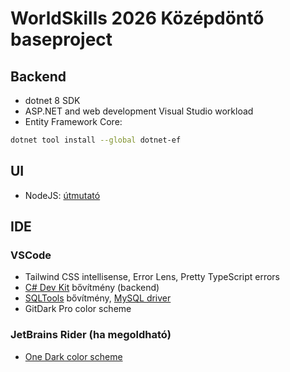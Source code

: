 ﻿# WorldSkills 2026 Középdöntő baseproject

## Backend

- dotnet 8 SDK
- ASP.NET and web development Visual Studio workload
- Entity Framework Core:

```bash
dotnet tool install --global dotnet-ef
```

## UI

- NodeJS: [útmutató](https://docs.flutter.dev/get-started/install/windows/desktop?tab=download#install-the-flutter-sdk)

## IDE

### VSCode

- Tailwind CSS intellisense, Error Lens, Pretty TypeScript errors
- [C# Dev Kit](https://marketplace.visualstudio.com/items?itemName=ms-dotnettools.csdevkit) bővítmény (backend)
- [SQLTools](https://marketplace.visualstudio.com/items?itemName=mtxr.sqltools) bővítmény, [MySQL driver](https://marketplace.visualstudio.com/items?itemName=mtxr.sqltools-driver-mysql)
- GitDark Pro color scheme

### JetBrains Rider (ha megoldható)

- [One Dark color scheme](https://plugins.jetbrains.com/plugin/11938-one-dark-theme)

